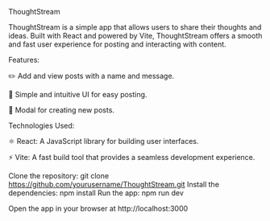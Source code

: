 ThoughtStream


ThoughtStream is a simple app that allows users to share their thoughts and ideas. Built with React and powered by Vite, ThoughtStream offers a smooth and fast user experience for posting and interacting with content.




Features:

✏️ Add and view posts with a name and message.

🌟 Simple and intuitive UI for easy posting.

📝 Modal for creating new posts.




Technologies Used:

⚛️ React: A JavaScript library for building user interfaces.

⚡ Vite: A fast build tool that provides a seamless development experience.

Clone the repository:
git clone https://github.com/yourusername/ThoughtStream.git
Install the dependencies:
npm install
Run the app:
npm run dev

Open the app in your browser at http://localhost:3000
 
